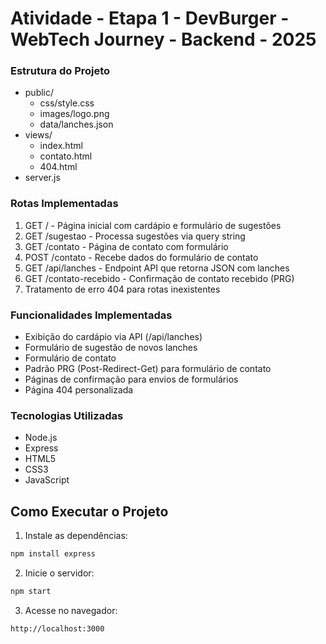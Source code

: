 # Atividade - Etapa 1 - DevBurger - WebTech Journey - Backend - 2025

### Estrutura do Projeto
  - public/ 
    - css/style.css
    - images/logo.png
    - data/lanches.json
  - views/ 
    - index.html
    - contato.html
    - 404.html
  - server.js 

### Rotas Implementadas
1. GET / - Página inicial com cardápio e formulário de sugestões
2. GET /sugestao - Processa sugestões via query string
3. GET /contato - Página de contato com formulário
4. POST /contato - Recebe dados do formulário de contato
5. GET /api/lanches - Endpoint API que retorna JSON com lanches
6. GET /contato-recebido - Confirmação de contato recebido (PRG)
7. Tratamento de erro 404 para rotas inexistentes

### Funcionalidades Implementadas
- Exibição do cardápio via API (/api/lanches)
- Formulário de sugestão de novos lanches
- Formulário de contato
- Padrão PRG (Post-Redirect-Get) para formulário de contato
- Páginas de confirmação para envios de formulários
- Página 404 personalizada

### Tecnologias Utilizadas
- Node.js
- Express
- HTML5
- CSS3
- JavaScript

## Como Executar o Projeto

1. Instale as dependências:
```bash
npm install express
```

2. Inicie o servidor:
```bash
npm start
```

3. Acesse no navegador:
```bash
http://localhost:3000
```